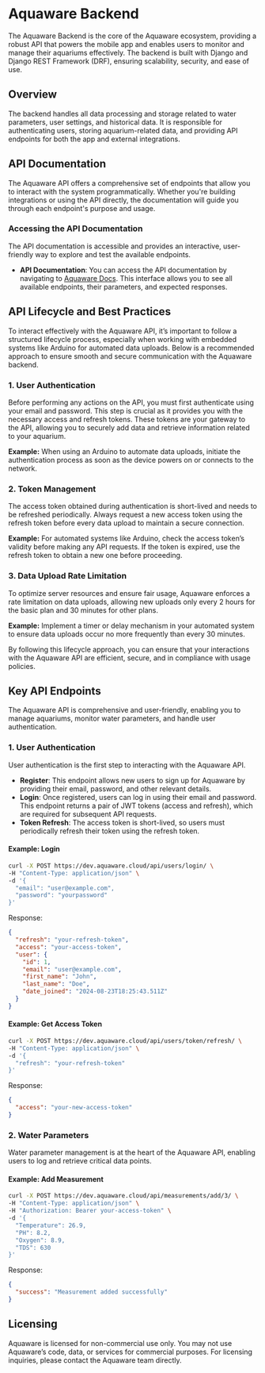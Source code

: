 
# Aquaware Backend

The Aquaware Backend is the core of the Aquaware ecosystem, providing a robust API that powers the mobile app and enables users to monitor and manage their aquariums effectively. The backend is built with Django and Django REST Framework (DRF), ensuring scalability, security, and ease of use.

## Overview

The backend handles all data processing and storage related to water parameters, user settings, and historical data. It is responsible for authenticating users, storing aquarium-related data, and providing API endpoints for both the app and external integrations.

## API Documentation

The Aquaware API offers a comprehensive set of endpoints that allow you to interact with the system programmatically. Whether you're building integrations or using the API directly, the documentation will guide you through each endpoint's purpose and usage.

### Accessing the API Documentation

The API documentation is accessible and provides an interactive, user-friendly way to explore and test the available endpoints.

- **API Documentation**: You can access the API documentation by navigating to [Aquaware Docs](https://aquaware.cloud/docs/index.html). This interface allows you to see all available endpoints, their parameters, and expected responses.

## API Lifecycle and Best Practices

To interact effectively with the Aquaware API, it’s important to follow a structured lifecycle process, especially when working with embedded systems like Arduino for automated data uploads. Below is a recommended approach to ensure smooth and secure communication with the Aquaware backend.

### 1. User Authentication

Before performing any actions on the API, you must first authenticate using your email and password. This step is crucial as it provides you with the necessary access and refresh tokens. These tokens are your gateway to the API, allowing you to securely add data and retrieve information related to your aquarium.

**Example:** When using an Arduino to automate data uploads, initiate the authentication process as soon as the device powers on or connects to the network.

### 2. Token Management

The access token obtained during authentication is short-lived and needs to be refreshed periodically. Always request a new access token using the refresh token before every data upload to maintain a secure connection.

**Example:** For automated systems like Arduino, check the access token’s validity before making any API requests. If the token is expired, use the refresh token to obtain a new one before proceeding.

### 3. Data Upload Rate Limitation

To optimize server resources and ensure fair usage, Aquaware enforces a rate limitation on data uploads, allowing new uploads only every 2 hours for the basic plan and 30 minutes for other plans.

**Example:** Implement a timer or delay mechanism in your automated system to ensure data uploads occur no more frequently than every 30 minutes.

By following this lifecycle approach, you can ensure that your interactions with the Aquaware API are efficient, secure, and in compliance with usage policies.

## Key API Endpoints

The Aquaware API is comprehensive and user-friendly, enabling you to manage aquariums, monitor water parameters, and handle user authentication.

### 1. User Authentication

User authentication is the first step to interacting with the Aquaware API.

- **Register**: This endpoint allows new users to sign up for Aquaware by providing their email, password, and other relevant details.
- **Login**: Once registered, users can log in using their email and password. This endpoint returns a pair of JWT tokens (access and refresh), which are required for subsequent API requests.
- **Token Refresh**: The access token is short-lived, so users must periodically refresh their token using the refresh token.

#### Example: Login

```bash
curl -X POST https://dev.aquaware.cloud/api/users/login/ \
-H "Content-Type: application/json" \
-d '{
  "email": "user@example.com",
  "password": "yourpassword"
}'
```

Response:

```json
{
  "refresh": "your-refresh-token",
  "access": "your-access-token",
  "user": {
    "id": 1,
    "email": "user@example.com",
    "first_name": "John",
    "last_name": "Doe",
    "date_joined": "2024-08-23T18:25:43.511Z"
  }
}
```

#### Example: Get Access Token

```bash
curl -X POST https://dev.aquaware.cloud/api/users/token/refresh/ \
-H "Content-Type: application/json" \
-d '{
  "refresh": "your-refresh-token"
}'
```

Response:

```json
{
  "access": "your-new-access-token"
}
```

### 2. Water Parameters

Water parameter management is at the heart of the Aquaware API, enabling users to log and retrieve critical data points.

#### Example: Add Measurement

```bash
curl -X POST https://dev.aquaware.cloud/api/measurements/add/3/ \
-H "Content-Type: application/json" \
-H "Authorization: Bearer your-access-token" \
-d '{
  "Temperature": 26.9,
  "PH": 8.2,
  "Oxygen": 8.9,
  "TDS": 630
}'
```

Response:

```json
{
  "success": "Measurement added successfully"
}
```


## Licensing

Aquaware is licensed for non-commercial use only. You may not use Aquaware’s code, data, or services for commercial purposes. For licensing inquiries, please contact the Aquaware team directly.
